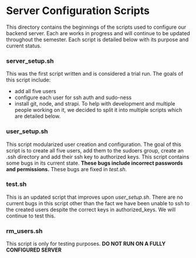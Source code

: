 # Server Configuration Scripts

This directory contains the beginnings of the scripts used to configure our backend server. Each are works in progress and will continue to be updated throughout the semester. Each script is detailed below with its purpose and current status.

### server_setup.sh
This was the first script written and is considered a trial run. The goals of this script include:
- add all five users
- configure each user for ssh auth and sudo-ness
- install git, node, and strapi.
To help with development and multiple people working on it, we decided to split it into multiple scripts which are detailed below. 

### user_setup.sh
This script modularized user creation and configuration. The goal of this script is to create all five users, add them to the sudoers group, create an .ssh directory and add their ssh key to authorized keys. This script contains some bugs in its current state. **These bugs include incorrect passwords and permissions.** These bugs are fixed in *test.sh*.

### test.sh
This is an updated script that improves upon *user_setup.sh*. There are no current bugs in this script other than the fact we have been unable to ssh to the created users despite the correct keys in authorized_keys. We will continue to test this.

### rm_users.sh
This script is only for testing purposes. **DO NOT RUN ON A FULLY CONFIGURED SERVER** 
